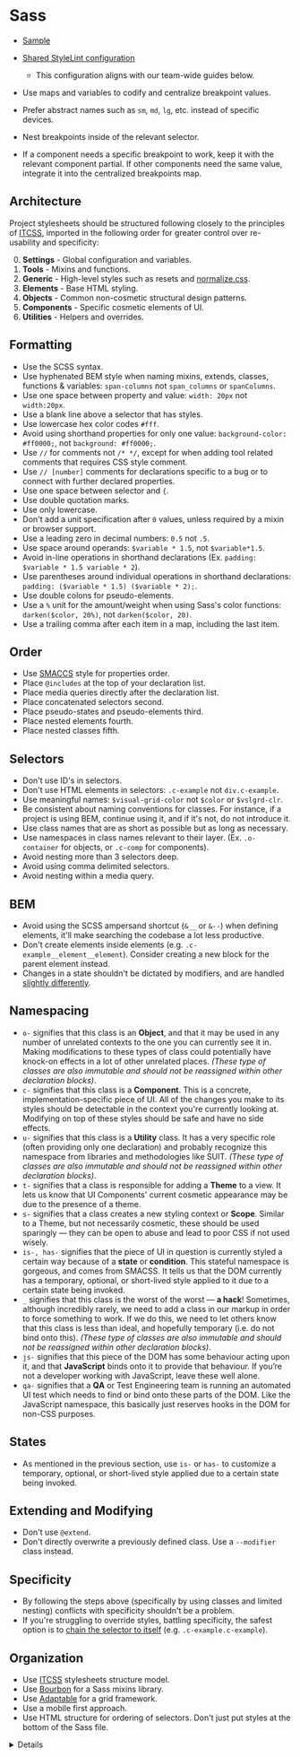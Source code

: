 # Sass

- [Sample](sample.scss)
- [Shared StyleLint configuration](https://github.com/CosAnca/stylelint-config-nucleum)

  - This configuration aligns with our team-wide guides below.

- Use maps and variables to codify and centralize breakpoint values.
- Prefer abstract names such as `sm`, `md`, `lg`, etc. instead of specific devices.
- Nest breakpoints inside of the relevant selector.
- If a component needs a specific breakpoint to work, keep it with the relevant component partial. If other components need the same value, integrate it into the centralized breakpoints map.

## Architecture

Project stylesheets should be structured following closely to the principles of [ITCSS](https://medium.com/@jordankoschei/how-i-shrank-my-css-by-84kb-by-refactoring-with-itcss-2e8dafee123a#.7gdzbrk1m), imported in the following order for greater control over re-usability and specificity:

0. **Settings** - Global configuration and variables.
1. **Tools** - Mixins and functions.
2. **Generic** - High-level styles such as resets and [normalize.css](https://github.com/necolas/normalize.css).
3. **Elements** - Base HTML styling.
4. **Objects** - Common non-cosmetic structural design patterns.
5. **Components** - Specific cosmetic elements of UI.
6. **Utilities** - Helpers and overrides.

## Formatting

- Use the SCSS syntax.
- Use hyphenated BEM style when naming mixins, extends, classes, functions & variables: `span-columns` not `span_columns` or `spanColumns`.
- Use one space between property and value: `width: 20px` not `width:20px`.
- Use a blank line above a selector that has styles.
- Use lowercase hex color codes `#fff`.
- Avoid using shorthand properties for only one value: `background-color: #ff0000;`, not `background: #ff0000;`.
- Use `//` for comments not `/* */`, except for when adding tool related comments that requires CSS style comment.
- Use `// [number]` comments for declarations specific to a bug or to connect with further declared properties.
- Use one space between selector and `{`.
- Use double quotation marks.
- Use only lowercase.
- Don't add a unit specification after `0` values, unless required by a mixin or browser support.
- Use a leading zero in decimal numbers: `0.5` not `.5`.
- Use space around operands: `$variable * 1.5`, not `$variable*1.5`.
- Avoid in-line operations in shorthand declarations (Ex. `padding: $variable * 1.5 variable * 2`).
- Use parentheses around individual operations in shorthand declarations: `padding: ($variable * 1.5) ($variable * 2);`.
- Use double colons for pseudo-elements.
- Use a `%` unit for the amount/weight when using Sass's color functions: `darken($color, 20%)`, not `darken($color, 20)`.
- Use a trailing comma after each item in a map, including the last item.

## Order

- Use [SMACCS](https://smacss.com/book/formatting) style for properties order.
- Place `@includes` at the top of your declaration list.
- Place media queries directly after the declaration list.
- Place concatenated selectors second.
- Place pseudo-states and pseudo-elements third.
- Place nested elements fourth.
- Place nested classes fifth.

## Selectors

- Don't use ID's in selectors.
- Don't use HTML elements in selectors: `.c-example` not `div.c-example`.
- Use meaningful names: `$visual-grid-color` not `$color` or `$vslgrd-clr`.
- Be consistent about naming conventions for classes. For instance, if a project is using BEM, continue using it, and if it's not, do not introduce it.
- Use class names that are as short as possible but as long as necessary.
- Use namespaces in class names relevant to their layer. (Ex. `.o-container` for objects, or `.c-comp` for components).
- Avoid nesting more than 3 selectors deep.
- Avoid using comma delimited selectors.
- Avoid nesting within a media query.

## BEM

- Avoid using the SCSS ampersand shortcut (`&__` or `&--`) when defining elements, it'll make searching the codebase a lot less productive.
- Don't create elements inside elements (e.g. `.c-example__element__element`). Consider creating a new block for the parent element instead.
- Changes in a state shouldn't be dictated by modifiers, and are handled [slightly differently](#states).

## Namespacing

- `o-` signifies that this class is an **Object**, and that it may be used in any number of unrelated contexts to the one you can currently see it in. Making modifications to these types of class could potentially have knock-on effects in a lot of other unrelated places. _(These type of classes are also immutable and should not be reassigned within other declaration blocks)_.
- `c-` signifies that this class is a **Component**. This is a concrete, implementation-specific piece of UI. All of the changes you make to its styles should be detectable in the context you're currently looking at. Modifying on top of these styles should be safe and have no side effects.
- `u-` signifies that this class is a **Utility** class. It has a very specific role (often providing only one declaration) and probably recognize this namespace from libraries and methodologies like SUIT. _(These type of classes are also immutable and should not be reassigned within other declaration blocks)_.
- `t-` signifies that a class is responsible for adding a **Theme** to a view. It lets us know that UI Components' current cosmetic appearance may be due to the presence of a theme.
- `s-` signifies that a class creates a new styling context or **Scope**. Similar to a Theme, but not necessarily cosmetic, these should be used sparingly — they can be open to abuse and lead to poor CSS if not used wisely.
- `is-, has-` signifies that the piece of UI in question is currently styled a certain way because of a **state** or **condition**. This stateful namespace is gorgeous, and comes from SMACSS. It tells us that the DOM currently has a temporary, optional, or short-lived style applied to it due to a certain state being invoked.
- `_` signifies that this class is the worst of the worst — **a hack**! Sometimes, although incredibly rarely, we need to add a class in our markup in order to force something to work. If we do this, we need to let others know that this class is less than ideal, and hopefully temporary (i.e. do not bind onto this). _(These type of classes are also immutable and should not be reassigned within other declaration blocks)_.
- `js-` signifies that this piece of the DOM has some behaviour acting upon it, and that **JavaScript** binds onto it to provide that behaviour. If you’re not a developer working with JavaScript, leave these well alone.
- `qa-` signifies that a **QA** or Test Engineering team is running an automated UI test which needs to find or bind onto these parts of the DOM. Like the JavaScript namespace, this basically just reserves hooks in the DOM for non-CSS purposes.

## States

- As mentioned in the previous section, use `is-` or `has-` to customize a temporary, optional, or short-lived style applied due to a certain state being invoked.

## Extending and Modifying

- Don't use `@extend`.
- Don't directly overwrite a previously defined class. Use a `--modifier` class instead.

## Specificity

- By following the steps above (specifically by using classes and limited nesting) conflicts with specificity shouldn't be a problem.
- If you're struggling to override styles, battling specificity, the safest option is to [chain the selector to itself] (e.g. `.c-example.c-example`).

[chain the selector to itself]: http://csswizardry.com/2014/07/hacks-for-dealing-with-specificity/#safely-increasing-specificity

## Organization

- Use [ITCSS](https://www.xfive.co/blog/itcss-scalable-maintainable-css-architecture/) stylesheets structure model.
- Use [Bourbon](https://www.bourbon.io/docs/latest/) for a Sass mixins library.
- Use [Adaptable](https://github.com/CosAnca/adaptable) for a grid framework.
- Use a mobile first approach.
- Use HTML structure for ordering of selectors. Don't just put styles at the bottom of the Sass file.

<details>

#### Code examples

SMACSS declarations order:

```scss
.c-example {
  display: block;
  position: relative;
  width: 100%;
}
```

Comprehensive example of ordering items within a declaration block:

```scss
.c-example {
  @include size(10px);

  display: block;
  margin: $spacing-variable;

  @media (min-width: $screen-variable) {
    padding: $spacing-variable;
  }

  &:focus {
    border-color: $color-variable;
  }

  &::before {
    content: "";
  }

  .c-nested-element {
    margin: $spacing-variable;
  }
}
```

#### Motivation

SMACSS declaration order can be automated and is commonly a feature that can be added to code editors through extensions.

#### Linting

SMACSS declaration ordering can be linted using stylelint.

</details>
